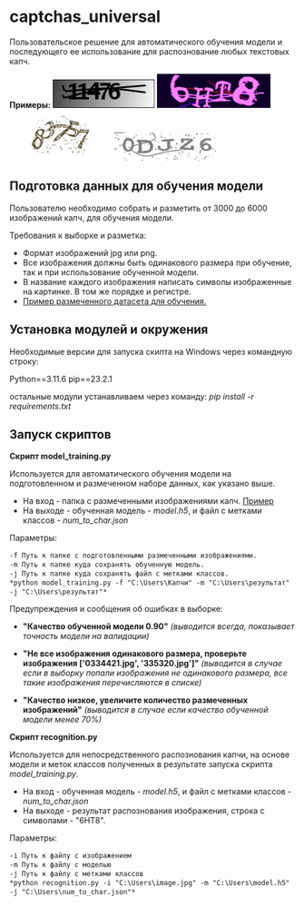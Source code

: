 # captchas_universal

Пользовательское решение для автоматического обучения модели и последующего ее использование для распознование любых текстовых капч.

**Примеры:**
![Пример изображения](image1.png)  ![Пример изображения](image2.png) ![Пример изображения](image3.jpg) ![Пример изображения](image4.png) 


## Подготовка данных для обучения модели

Пользователю необходимо собрать и разметить от 3000 до 6000 изображений капч, для обучения модели.

Требования к выборке и разметка:
- Формат изображений jpg или png.
- Все изображения должны быть одинакового размера при обучение, так и при использование обученной модели.
- В название каждого изображения написать символы изображенные на картинке. В том же порядке и регистре.
- [Пример размеченного датасета для обучения.](https://gitlab.tm.biz-apps.ru/bolotov.r/captchas_universal/-/tree/main/data_for_training)

## Установка модулей и окружения

Необходимые версии для запуска скипта на Windows через командную строку:

Python==3.11.6
pip==23.2.1

остальные модули устанавливаем через команду:
*pip install -r requirements.txt*

## Запуск скриптов
 
**Скрипт model_training.py**

Используется для автоматического обучения модели на подготовленном и размеченном наборе данных, как указано выше.
- На вход - папка с размеченными изображениями капч. [Пример](https://gitlab.tm.biz-apps.ru/bolotov.r/captchas_universal/-/tree/main/data_for_training) 
- На выходе - обученная модель - *model.h5*, и файл с метками классов - *num_to_char.json*


Параметры:

    -f Путь к папке с подготовленными размеченными изображениями.
    -m Путь к папке куда сохранять обученную модель.
    -j Путь к папке куда сохранять файл с метками классов.
    *python model_training.py -f "C:\Users\Капчи" -m "C:\Users\результат" -j "C:\Users\результат"*

Предупреждения и сообщения об ошибках в выборке:

- **"Качество обученной модели 0.90"**  *(выводится всегда, показывает точность модели на валидации)*

- **"Не все изображения одинакового размера, проверьте изображения  ['0334421.jpg', '335320.jpg']"** *(выводится в случае если в выборку попали изображения не одинакового размера, все  такие  изображения перечисляются в списке)*
        
- **"Качество низкое, увеличите количество размеченных изображений"** *(выводится в случае если качество обученной модели менее 70%)*



**Скрипт recognition.py**

Используется для непосредственного распознования капчи, на основе модели и меток классов полученных в результате запуска скрипта *model_training.py*.
- На вход - обученная модель - *model.h5*, и файл с метками классов - *num_to_char.json*
- На выходе - результат распознования изображения, строка с символами - "6HT8".

Параметры:

    -i Путь к файлу с изображением
    -m Путь к файлу с моделью
    -j Путь к файлу с метками классов
    *python recognition.py -i "C:\Users\image.jpg" -m "C:\Users\model.h5" -j "C:\Users\num_to_char.json"*
